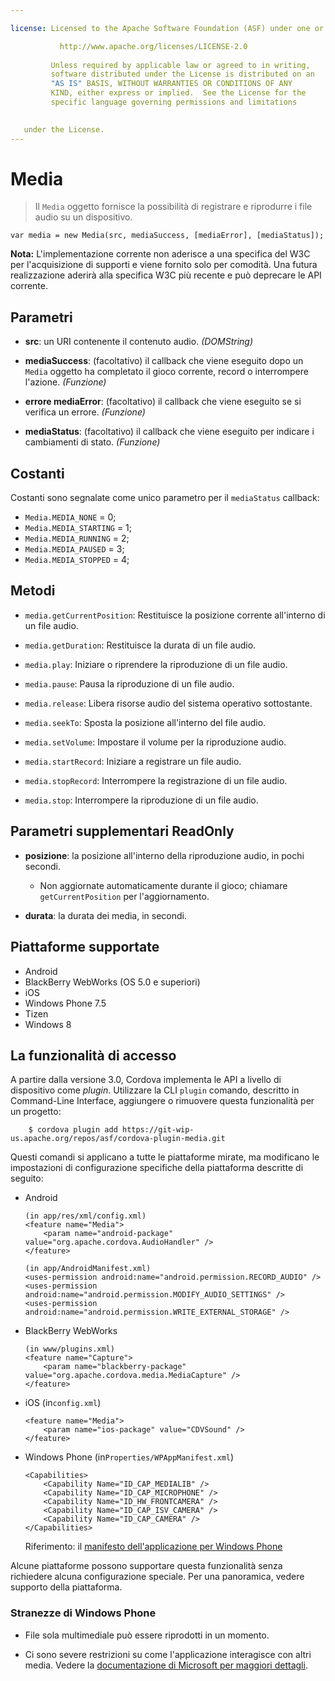 ```yaml
---

license: Licensed to the Apache Software Foundation (ASF) under one or more contributor license agreements. See the NOTICE file distributed with this work for additional information regarding copyright ownership. The ASF licenses this file to you under the Apache License, Version 2.0 (the "License"); you may not use this file except in compliance with the License. You may obtain a copy of the License at

           http://www.apache.org/licenses/LICENSE-2.0
    
         Unless required by applicable law or agreed to in writing,
         software distributed under the License is distributed on an
         "AS IS" BASIS, WITHOUT WARRANTIES OR CONDITIONS OF ANY
         KIND, either express or implied.  See the License for the
         specific language governing permissions and limitations
    

   under the License.
---
```


# Media

> Il `Media` oggetto fornisce la possibilità di registrare e riprodurre i file audio su un dispositivo.

    var media = new Media(src, mediaSuccess, [mediaError], [mediaStatus]);
    

**Nota:** L'implementazione corrente non aderisce a una specifica del W3C per l'acquisizione di supporti e viene fornito solo per comodità. Una futura realizzazione aderirà alla specifica W3C più recente e può deprecare le API corrente.

## Parametri

*   **src**: un URI contenente il contenuto audio. *(DOMString)*

*   **mediaSuccess**: (facoltativo) il callback che viene eseguito dopo un `Media` oggetto ha completato il gioco corrente, record o interrompere l'azione. *(Funzione)*

*   **errore mediaError**: (facoltativo) il callback che viene eseguito se si verifica un errore. *(Funzione)*

*   **mediaStatus**: (facoltativo) il callback che viene eseguito per indicare i cambiamenti di stato. *(Funzione)*

## Costanti

Costanti sono segnalate come unico parametro per il `mediaStatus` callback:

*   `Media.MEDIA_NONE` = 0;
*   `Media.MEDIA_STARTING` = 1;
*   `Media.MEDIA_RUNNING` = 2;
*   `Media.MEDIA_PAUSED` = 3;
*   `Media.MEDIA_STOPPED` = 4;

## Metodi

*   `media.getCurrentPosition`: Restituisce la posizione corrente all'interno di un file audio.

*   `media.getDuration`: Restituisce la durata di un file audio.

*   `media.play`: Iniziare o riprendere la riproduzione di un file audio.

*   `media.pause`: Pausa la riproduzione di un file audio.

*   `media.release`: Libera risorse audio del sistema operativo sottostante.

*   `media.seekTo`: Sposta la posizione all'interno del file audio.

*   `media.setVolume`: Impostare il volume per la riproduzione audio.

*   `media.startRecord`: Iniziare a registrare un file audio.

*   `media.stopRecord`: Interrompere la registrazione di un file audio.

*   `media.stop`: Interrompere la riproduzione di un file audio.

## Parametri supplementari ReadOnly

*   **posizione**: la posizione all'interno della riproduzione audio, in pochi secondi.
    
    *   Non aggiornate automaticamente durante il gioco; chiamare `getCurrentPosition` per l'aggiornamento.

*   **durata**: la durata dei media, in secondi.

## Piattaforme supportate

*   Android
*   BlackBerry WebWorks (OS 5.0 e superiori)
*   iOS
*   Windows Phone 7.5
*   Tizen
*   Windows 8

## La funzionalità di accesso

A partire dalla versione 3.0, Cordova implementa le API a livello di dispositivo come *plugin*. Utilizzare la CLI `plugin` comando, descritto in Command-Line Interface, aggiungere o rimuovere questa funzionalità per un progetto:

        $ cordova plugin add https://git-wip-us.apache.org/repos/asf/cordova-plugin-media.git
        

Questi comandi si applicano a tutte le piattaforme mirate, ma modificano le impostazioni di configurazione specifiche della piattaforma descritte di seguito:

*   Android
    
        (in app/res/xml/config.xml)
        <feature name="Media">
            <param name="android-package" value="org.apache.cordova.AudioHandler" />
        </feature>
        
        (in app/AndroidManifest.xml)
        <uses-permission android:name="android.permission.RECORD_AUDIO" />
        <uses-permission android:name="android.permission.MODIFY_AUDIO_SETTINGS" />
        <uses-permission android:name="android.permission.WRITE_EXTERNAL_STORAGE" />
        

*   BlackBerry WebWorks
    
        (in www/plugins.xml)
        <feature name="Capture">
            <param name="blackberry-package" value="org.apache.cordova.media.MediaCapture" />
        </feature>
        

*   iOS (in`config.xml`)
    
        <feature name="Media">
            <param name="ios-package" value="CDVSound" />
        </feature>
        

*   Windows Phone (in`Properties/WPAppManifest.xml`)
    
        <Capabilities>
            <Capability Name="ID_CAP_MEDIALIB" />
            <Capability Name="ID_CAP_MICROPHONE" />
            <Capability Name="ID_HW_FRONTCAMERA" />
            <Capability Name="ID_CAP_ISV_CAMERA" />
            <Capability Name="ID_CAP_CAMERA" />
        </Capabilities>
        
    
    Riferimento: il [manifesto dell'applicazione per Windows Phone][1]

 [1]: http://msdn.microsoft.com/en-us/library/ff769509%28v=vs.92%29.aspx

Alcune piattaforme possono supportare questa funzionalità senza richiedere alcuna configurazione speciale. Per una panoramica, vedere supporto della piattaforma.

### Stranezze di Windows Phone

*   File sola multimediale può essere riprodotti in un momento.

*   Ci sono severe restrizioni su come l'applicazione interagisce con altri media. Vedere la [documentazione di Microsoft per maggiori dettagli][2].

 [2]: http://msdn.microsoft.com/en-us/library/windowsphone/develop/hh184838(v=vs.92).aspx